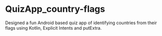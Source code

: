 # QuizApp_country-flags
Designed a fun Android based quiz app of identifying countries from their flags using Kotlin, Explicit Intents and putExtra.
